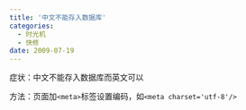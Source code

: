 ```yaml
---
title: '中文不能存入数据库'
categories:
  - 时光机
  - 快修
date: 2009-07-19
---
```


症状：中文不能存入数据库而英文可以

方法：页面加`<meta>`标签设置编码，如`<meta charset='utf-8'/>`
